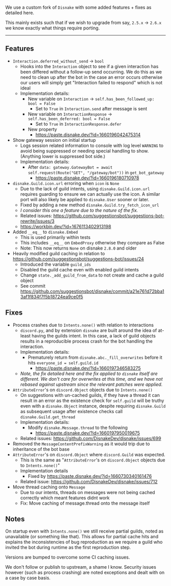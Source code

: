 We use a custom fork of `Disnake` with some added features + fixes as detailed here.

This mainly exists such that if we wish to upgrade from say, `2.5.x` -> `2.6.x` we know exactly what things require porting.

---

## Features

- `Interaction.deferred_without_send` -> `bool`
  - Hooks into the `Interaction` object to see if a given interaction has been differed without a follow-up send occurring. We do this as we need to clean up after the bot in the case an error occurs otherwise our users will simply get "Interaction failed to respond" which is not ideal
  - Implementation details:
    - New variable on `Interaction` -> `self.has_been_followed_up: bool = False`
      - Set to `True` in `Interaction.send` after message is sent
    - New variable on `InteractionResponse` -> `self.has_been_deferred: bool = False`
      - Set to `True` in `InteractionResponse.defer`
    - New property
      - https://paste.disnake.dev/?id=1660196042475314
- Show gateway session on initial startup
  - Logs session related information to console with log level `WARNING` to avoid being suppressed or needing special handling to show. (Anything lower is suppressed bot side.)
  - Implementation details:
    - After `data: gateway.GatewayBot = await self.request(Route("GET", "/gateway/bot"))` in `get_bot_gateway`
      - https://paste.disnake.dev/?id=1660196180710978
- `disnake.Guild.icon.url` erroring when `icon` is `None`
  - Due to the lack of guild intents, using `disnake.Guild.icon.url` requires guarding to ensure we can actually use the icon. A similar port will also likely be applied to `disnake.User` sooner or later.
  - Fixed by adding a new method `disnake.Guild.try_fetch_icon_url`
  - *I consider this one a feature due to the nature of the fix.*
  - Related issues: https://github.com/suggestionsbot/suggestions-bot-rewrite/issues/3
  - https://workbin.dev/?id=1676113402913198
- Added `__eq__` to `disnake.Embed` 
  - This is used primarily within tests
  - This includes `__eq__` on `EmbedProxy` otherwise they compare as False
  - Note: This now returns `None` on disnake `2.8.0` and older
- Heavily modified guild caching in relation to <https://github.com/suggestionsbot/suggestions-bot/issues/24>
  - Introduced the variable `guild_ids`
  - Disabled the guild cache even with enabled guild intents
  - Change `state._add_guild_from_data` to not create and cache a guild object
  - See commit <https://github.com/suggestionsbot/disnake/commit/a21e761d72bba13af1f834f7f5b18724ea9ce0f5>

## Fixes

- Process crashes due to `Intents.none()` with relation to interactions
  - `discord.py`, and by extension `disnake` are built around the idea of at-least having the guilds intent. In this case, a lack of guild objects results in a reproducible process crash for the bot handling the interaction. 
  - Implementation details:
    - Prematurely return from `disnake.abc._fill_overwrites` before it hits `everyone_id = self.guild.id`
      - https://paste.disnake.dev/?id=1660197346583275
  - *Note, the fix detailed here and the fix applied to `disnake` itself are different. We don't care for overwrites at this time, and we have not rebased against upstream since the relevant patches were applied.*
- `AttributeError`'s on `discord.Object` objects due to `Intents.none()`
  - On suggestions with un-cached guilds, if they have a thread it can result in an error as the existence check for `self.guild` will be truthy even with a `disnake.Object` instance, despite requiring `disnake.Guild` as subsequent usage after existence checks call `disnake.Guild.get_thread`
  - Implementation details:
    - Modify `disnake.Message.thread` to the following
      - https://paste.disnake.dev/?id=1660197950019675
  - Related issues: https://github.com/DisnakeDev/disnake/issues/699
- Removed the `MessageContentPrefixWarning` as it would trip due to inheritance of the bot base
- `AttributeError`'s on `discord.Object` where `discord.Guild` was expected.
  - This is the same as "`AttributeError`'s on `discord.Object` objects due to `Intents.none()`"
  - Implementation details
    - Fixed by https://paste.disnake.dev/?id=1660730340161476
  - Related issue: https://github.com/DisnakeDev/disnake/issues/712
- Move thread caching onto `Message`
  - Due to our intents, threads on messages were not being cached correctly which meant features didnt work
  - Fix: Move caching of message.thread onto the message itself


## Notes

On startup even with `Intents.none()` we still receive partial guilds, noted as unavailable (or something like that). This allows for partial cache hits and explains the inconsistencies of bug reproduction as we require a guild who invited the bot during runtime as the first reproduction step.

Versions are bumped to overcome some CI caching issues.

We don't follow or publish to upstream, a shame I know. Security issues however (such as process crashing) are noted exceptions and dealt with on a case by case basis.


